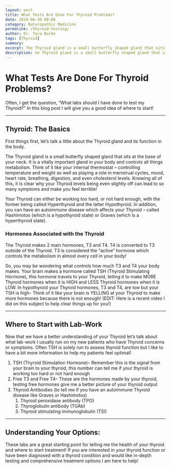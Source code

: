 ```yaml
---
layout: post
title: What Tests Are Done For Thyroid Problems?
date: 2019-06-30 00:00
category: Naturopathic Medicine
permalink: /thyroid-testing/
author: Dr. Tara Burke
tags: [Thyroid]
summary: 
excerpt: The Thyroid gland is a small butterfly shaped gland that sits at the base of your neck. It is a vitally important gland in your body and controls all things metabolism. Think of it like your internal thermostat
description: he Thyroid gland is a small butterfly shaped gland that sits at the base of your neck. It is a vitally important...
---
```


# What Tests Are Done For Thyroid Problems?

Often, I get the question, “What labs should I have done to test my Thyroid?” In this blog post I will give you a good idea of where to start!

***

## Thyroid: The Basics

First things first, let’s talk a little about the Thyroid gland and its function in the body. 

The Thyroid gland is a small butterfly shaped gland that sits at the base of your neck. It is a vitally important gland in your body and controls all things metabolism. Think of it like your internal thermostat – controlling temperature and weight as well as playing a role in menstrual cycles, mood, heart rate, breathing, digestion, and even cholesterol levels. Knowing all of this, it is clear why your Thyroid levels being even slightly off can lead to so many symptoms and make you feel terrible!

Your Thyroid can either be working too hard, or not hard enough, with the former being called Hyperthyroid and the latter Hypothyroid. In addition, you can have an autoimmune disease which affects your Thyroid – called Hashimotos (which is a hypothyroid state) or Graves (which is a hyperthyroid state).

### Hormones Associated with the Thyroid

The Thyroid makes 2 main hormones, T3 and T4. T4 is converted to T3 outside of the Thyroid. T3 is considered the “active” hormone which controls the metabolism in almost every cell in your body!

So, you may be wondering what controls how much T3 and T4 your body makes. Your brain makes a hormone called TSH (Thyroid Stimulating Hormone), this hormone travels to your Thyroid, telling it to make MORE Thyroid hormones when it is HIGH and LESS Thyroid hormones when it is LOW. In hypothyroid your Thyroid hormones, T3 and T4, are low but your TSH is high- Think of it like your brain is YELLING at your Thyroid to make more hormones because there is not enough! (EDIT: Here is a recent video I did on this subject to help clear things up for you!)

***

## Where to Start with Lab-Work

Now that we have a better understanding of your Thyroid let’s talk about what lab-work I usually run on my new patients who have Thyroid concerns or symptoms. Often TSH is solely run to assess thyroid function but I like to have a bit more information to help my patients feel optimal!

1. TSH (Thyroid Stimulation Hormone)– Remember this is the signal from your brain to your thyroid, this number can tell me if your thyroid is working too hard or not hard enough
2. Free T3 and Free T4– These are the hormones made by your thyroid, testing free hormones give me a better picture of your thyroid output 
3. Thyroid Antibodies (to tell me if you have an autoimmune Thyroid disease like Graves or Hashimotos)
    1. Thyroid peroxidase antibody (TPO) 
    2. Thyroglobulin antibody (TGAb) 
    3. Thyroid stimulating immunoglobulin (TSI)

***

## Understanding Your Options:

These labs are a great starting point for telling me the health of your thyroid and where to start treatment! If you are interested in your thyroid function or have been diagnosed with a thyroid condition and would like in-depth testing and comprehensive treatment options I am here to help! 